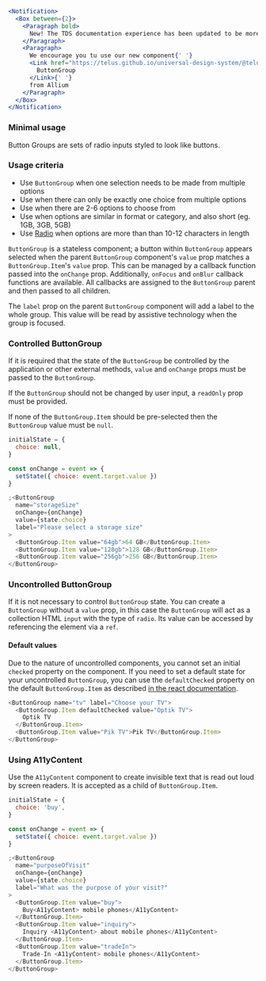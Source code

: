 ```jsx noeditor
<Notification>
  <Box between={2}>
    <Paragraph bold>
      New! The TDS documentation experience has been updated to be more performant!
    </Paragraph>
    <Paragraph>
      We encourage you tu use our new component{' '}
      <Link href="https://telus.github.io/universal-design-system/@telus-uds/ds-allium/components/components/button-group">
        ButtonGroup
      </Link>{' '}
      from Allium
    </Paragraph>
  </Box>
</Notification>
```

### Minimal usage

Button Groups are sets of radio inputs styled to look like buttons.

### Usage criteria

- Use `ButtonGroup` when one selection needs to be made from multiple options
- Use when there can only be exactly one choice from multiple options
- Use when there are 2-6 options to choose from
- Use when options are similar in format or category, and also short (eg. 1GB, 3GB, 5GB)
- Use [Radio](#/Forms?id=radio) when options are more than than 10-12 characters in length

`ButtonGroup` is a stateless component; a button within `ButtonGroup` appears selected when the parent `ButtonGroup` component's `value` prop matches a `ButtonGroup.Item`'s `value` prop. This can be managed by a callback function passed into the `onChange` prop. Additionally, `onFocus` and `onBlur` callback functions are available. All callbacks are assigned to the `ButtonGroup` parent and then passed to all children.

The `label` prop on the parent `ButtonGroup` component will add a label to the whole group. This value will be read by assistive technology when the group is focused.

### Controlled ButtonGroup

If it is required that the state of the `ButtonGroup` be controlled by the application or other external methods, `value` and `onChange` props must be passed to the `ButtonGroup`.

If the `ButtonGroup` should not be changed by user input, a `readOnly` prop must be provided.

If none of the `ButtonGroup.Item` should be pre-selected then the `ButtonGroup` value must be `null`.

```js
initialState = {
  choice: null,
}

const onChange = event => {
  setState({ choice: event.target.value })
}

;<ButtonGroup
  name="storageSize"
  onChange={onChange}
  value={state.choice}
  label="Please select a storage size"
>
  <ButtonGroup.Item value="64gb">64 GB</ButtonGroup.Item>
  <ButtonGroup.Item value="128gb">128 GB</ButtonGroup.Item>
  <ButtonGroup.Item value="256gb">256 GB</ButtonGroup.Item>
</ButtonGroup>
```

### Uncontrolled ButtonGroup

If it is not necessary to control `ButtonGroup` state. You can create a `ButtonGroup` without a `value` prop, in this case the `ButtonGroup` will act as a collection HTML `input` with the type of `radio`. Its value can be accessed by referencing the element via a `ref`.

#### Default values

Due to the nature of uncontrolled components, you cannot set an initial `checked` property on the component. If you need to set a default state for your uncontrolled `ButtonGroup`, you can use the `defaultChecked` property on the default `ButtonGroup.Item` as described [in the react documentation](https://reactjs.org/docs/uncontrolled-components.html#default-values).

```js
<ButtonGroup name="tv" label="Choose your TV">
  <ButtonGroup.Item defaultChecked value="Optik TV">
    Optik TV
  </ButtonGroup.Item>
  <ButtonGroup.Item value="Pik TV">Pik TV</ButtonGroup.Item>
</ButtonGroup>
```

### Using A11yContent

Use the `A11yContent` component to create invisible text that is read out loud by screen readers. It is accepted as a child of `ButtonGroup.Item`.

```js
initialState = {
  choice: 'buy',
}

const onChange = event => {
  setState({ choice: event.target.value })
}

;<ButtonGroup
  name="purposeOfVisit"
  onChange={onChange}
  value={state.choice}
  label="What was the purpose of your visit?"
>
  <ButtonGroup.Item value="buy">
    Buy<A11yContent> mobile phones</A11yContent>
  </ButtonGroup.Item>
  <ButtonGroup.Item value="inquiry">
    Inquiry <A11yContent> about mobile phones</A11yContent>
  </ButtonGroup.Item>
  <ButtonGroup.Item value="tradeIn">
    Trade-In <A11yContent> mobile phones</A11yContent>
  </ButtonGroup.Item>
</ButtonGroup>
```
